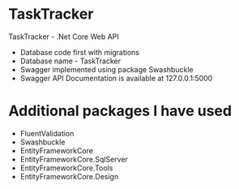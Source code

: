 # TaskTracker
 TaskTracker - .Net Core Web API
 
 - Database code first with migrations
 - Database name - TaskTracker
 - Swagger implemented using package Swashbuckle
 - Swagger API Documentation is available at 127.0.0.1:5000

# Additional packages I have used
 - FluentValidation
 - Swashbuckle
 - EntityFrameworkCore
 - EntityFrameworkCore.SqlServer
 - EntityFrameworkCore.Tools
 - EntityFrameworkCore.Design

